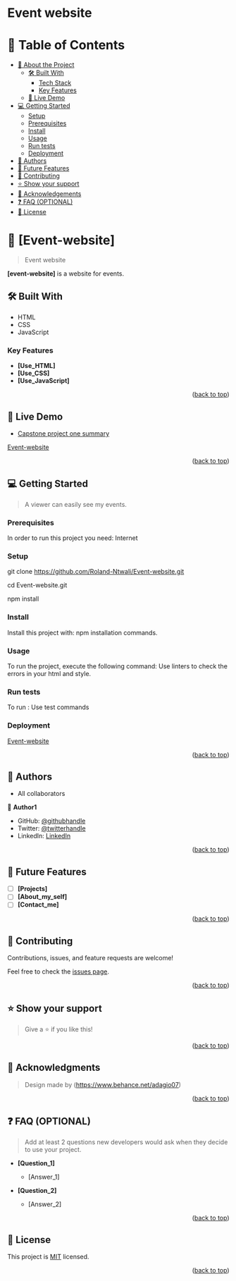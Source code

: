 # Event website
<a name="readme-top"></a>


# 📗 Table of Contents

- [📖 About the Project](#about-project)
  - [🛠 Built With](#built-with)
    - [Tech Stack](#tech-stack)
    - [Key Features](#key-features)
  - [🚀 Live Demo](#live-demo)
- [💻 Getting Started](#getting-started)
  - [Setup](#setup)
  - [Prerequisites](#prerequisites)
  - [Install](#install)
  - [Usage](#usage)
  - [Run tests](#run-tests)
  - [Deployment](#triangular_flag_on_post-deployment)
- [👥 Authors](#authors)
- [🔭 Future Features](#future-features)
- [🤝 Contributing](#contributing)
- [⭐️ Show your support](#support)
- [🙏 Acknowledgements](#acknowledgements)
- [❓ FAQ (OPTIONAL)](#faq)
- [📝 License](#license)


# 📖 [Event-website] <a name="about-project"></a>

> Event website 

**[event-website]** is a website for events.

## 🛠 Built With <a name="built-with"></a>

 - HTML
 - CSS
 - JavaScript


### Key Features <a name="key-features"></a>

- **[Use_HTML]**
- **[Use_CSS]**
- **[Use_JavaScript]**

<p align="right">(<a href="#readme-top">back to top</a>)</p>



## 🚀 Live Demo <a name="live-demo"></a>


- [Capstone project one summary](https://www.loom.com/share/27d5791619d349139e37326d55670ca2)

[Event-website](https://roland-ntwali.github.io/Event-website/)

<p align="right">(<a href="#readme-top">back to top</a>)</p>



## 💻 Getting Started <a name="getting-started"></a>

> A viewer can easily see my events.

### Prerequisites

In order to run this project you need: Internet


### Setup

git clone https://github.com/Roland-Ntwali/Event-website.git

cd Event-website.git

npm install

### Install

Install this project with: npm installation commands.


### Usage

To run the project, execute the following command: Use linters to check the errors in your html and style.


### Run tests

To run : Use test commands


### Deployment

[Event-website](https://roland-ntwali.github.io/Event-website/)


<p align="right">(<a href="#readme-top">back to top</a>)</p>


## 👥 Authors <a name="authors"></a>

- All collaborators

👤 **Author1**

- GitHub: [@githubhandle](https://github.com/Roland-Ntwali)
- Twitter: [@twitterhandle](https://twitter.com/_Ntwali)
- LinkedIn: [LinkedIn](https://www.linkedin.com/in/roland-ntwali-11b16617b/)



<p align="right">(<a href="#readme-top">back to top</a>)</p>



## 🔭 Future Features <a name="future-features"></a>


- [ ] **[Projects]**
- [ ] **[About_my_self]**
- [ ] **[Contact_me]**

<p align="right">(<a href="#readme-top">back to top</a>)</p>



## 🤝 Contributing <a name="contributing"></a>

Contributions, issues, and feature requests are welcome!

Feel free to check the [issues page](../../issues/).

<p align="right">(<a href="#readme-top">back to top</a>)</p>



## ⭐️ Show your support <a name="support"></a>

> Give a ⭐️ if you like this!

<p align="right">(<a href="#readme-top">back to top</a>)</p>



## 🙏 Acknowledgments <a name="acknowledgements"></a>

> Design made by (https://www.behance.net/adagio07)

<p align="right">(<a href="#readme-top">back to top</a>)</p>



## ❓ FAQ (OPTIONAL) <a name="faq"></a>

> Add at least 2 questions new developers would ask when they decide to use your project.

- **[Question_1]**

  - [Answer_1]

- **[Question_2]**

  - [Answer_2]

<p align="right">(<a href="#readme-top">back to top</a>)</p>



## 📝 License <a name="license"></a>

This project is [MIT](./license.txt) licensed.

<p align="right">(<a href="#readme-top">back to top</a>)</p>
